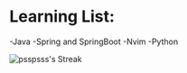 # Learning List: 
-Java
-Spring and SpringBoot
-Nvim
-Python

![psspsss's Streak](https://github-readme-streak-stats.herokuapp.com/?user=psspsss&theme=gotham&hide_border=true)
